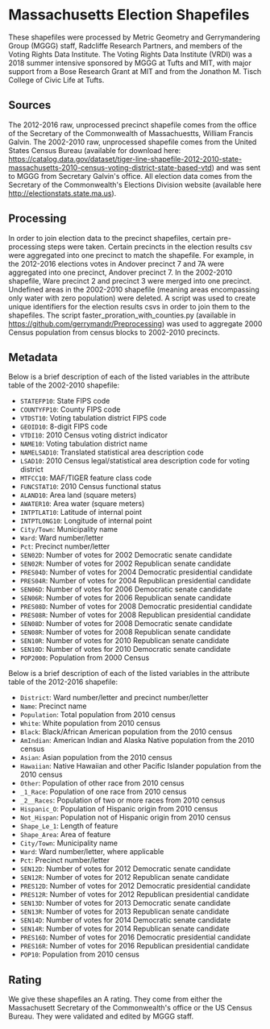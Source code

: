# Massachusetts Election Shapefiles
These shapefiles were processed by Metric Geometry and Gerrymandering Group (MGGG) staff, Radcliffe Research Partners, and members of the Voting Rights Data Institute. The Voting Rights Data Institute (VRDI) was a 2018 summer intensive sponsored by MGGG at Tufts and MIT, with major support from a Bose Research Grant at MIT and from the Jonathon M. Tisch College of Civic Life at Tufts.

## Sources
The 2012-2016 raw, unprocessed precinct shapefile comes from the office of the Secretary of the Commonwealth of Massachuestts, William Francis Galvin. The 2002-2010 raw, unprocessed shapefile comes from the United States Census Bureau (available for download here: https://catalog.data.gov/dataset/tiger-line-shapefile-2012-2010-state-massachusetts-2010-census-voting-district-state-based-vtd) and was sent to MGGG from Secretary Galvin's office. All election data comes from the Secretary of the Commonwealth's Elections Division website (available here http://electionstats.state.ma.us).

## Processing
In order to join election data to the precinct shapefiles, certain pre-processing steps were taken. Certain precincts in the election results csv were aggregated into one precinct to match the shapefile. For example, in the 2012-2016 elections votes in Andover precinct 7 and 7A were aggregated into one precinct, Andover precinct 7. In the 2002-2010 shapefile, Ware precinct 2 and precinct 3 were merged into one precinct. Undefined areas in the 2002-2010 shapefile (meaning areas encompassing only water with zero population) were deleted. A script was used to create unique identifiers for the election results csvs in order to join them to the shapefiles. The script faster_proration_with_counties.py (available in https://github.com/gerrymandr/Preprocessing) was used to aggregate 2000 Census population from census blocks to 2002-2010 precincts.

## Metadata
Below is a brief description of each of the listed variables in the attribute table of the 2002-2010 shapefile:
- `STATEFP10`: State FIPS code
- `COUNTYFP10`: County FIPS code
- `VTDST10`: Voting tabulation district FIPS code
- `GEOID10`: 8-digit FIPS code
- `VTDI10`: 2010 Census voting district indicator
- `NAME10`: Voting tabulation district name
- `NAMELSAD10`: Translated statistical area description code
- `LSAD10`: 2010 Census legal/statistical area description code for voting district 
- `MTFCC10`: MAF/TIGER feature class code
- `FUNCSTAT10`: 2010 Census functional status
- `ALAND10`: Area land (square meters)
- `AWATER10`: Area water (square meters)
- `INTPTLAT10`: Latitude of internal point
- `INTPTLONG10`: Longitude of internal point
- `City/Town`: Municipality name
- `Ward`: Ward number/letter
- `Pct`: Precinct number/letter
- `SEN02D`: Number of votes for 2002 Democratic senate candidate
- `SEN02R`: Number of votes for 2002 Republican senate candidate
- `PRES04D`: Number of votes for 2004 Democratic presidential candidate
- `PRES04R`: Number of votes for 2004 Republican presidential candidate
- `SEN06D`: Number of votes for 2006 Democratic senate candidate
- `SEN06R`: Number of votes for 2006 Republican senate candidate
- `PRES08D`: Number of votes for 2008 Democratic presidential candidate
- `PRES08R`: Number of votes for 2008 Republican presidential candidate
- `SEN08D`: Number of votes for 2008 Democratic senate candidate
- `SEN08R`: Number of votes for 2008 Republican senate candidate
- `SEN10R`: Number of votes for 2010 Republican senate candidate
- `SEN10D`: Number of votes for 2010 Democratic senate candidate
- `POP2000`: Population from 2000 Census

Below is a brief description of each of the listed variables in the attribute table of the 2012-2016 shapefile:
- `District`: Ward number/letter and precinct number/letter
- `Name`: Precinct name
- `Population`: Total population from 2010 census
- `White`: White population from 2010 census
- `Black`: Black/African American population from the 2010 census
- `AmIndian`: American Indian and Alaska Native population from the 2010 census
- `Asian`: Asian population from the 2010 census
- `Hawaiian`: Native Hawaiian and other Pacific Islander population from the 2010 census
- `Other`: Population of other race from 2010 census
- `_1_Race`: Population of one race from 2010 census
- `_2__Races`: Population of two or more races from 2010 census
- `Hispanic_O`: Population of Hispanic origin from 2010 census
- `Not_Hispan`: Population not of Hispanic origin from 2010 census
- `Shape_Le_1`: Length of feature
- `Shape_Area`: Area of feature 
- `City/Town`: Municipality name
- `Ward`: Ward number/letter, where applicable
- `Pct`: Precinct number/letter
- `SEN12D`: Number of votes for 2012 Democratic senate candidate
- `SEN12R`: Number of votes for 2012 Republican senate candidate
- `PRES12D`: Number of votes for 2012 Democratic presidential candidate
- `PRES12R`: Number of votes for 2012 Republican presidential candidate
- `SEN13D`: Number of votes for 2013 Democratic senate candidate
- `SEN13R`: Number of votes for 2013 Republican senate candidate
- `SEN14D`: Number of votes for 2014 Democratic senate candidate
- `SEN14R`: Number of votes for 2014 Republican senate candidate
- `PRES16D`: Number of votes for 2016 Democratic presidential candidate
- `PRES16R`: Number of votes for 2016 Republican presidential candidate
- `POP10`: Population from 2010 census

## Rating
We give these shapefiles an A rating. They come from either the Massachusett Secretary of the Commonwealth's office or the US Census Bureau. They were validated and edited by MGGG staff.
